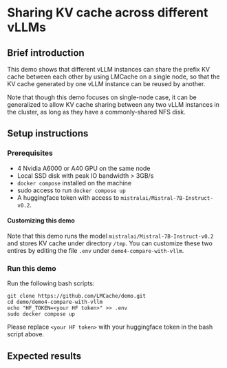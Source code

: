 
# Sharing KV cache across different vLLMs

## Brief introduction

This demo shows that different vLLM instances can share the prefix KV cache between each other by using LMCache on a single node, so that the KV cache generated by one vLLM instance can be reused by another.

Note that though this demo focuses on single-node case, it can be generalized to allow KV cache sharing between any two vLLM instances in the cluster, as long as they have a commonly-shared NFS disk.

## Setup instructions

### Prerequisites
- 4 Nvidia A6000 or A40 GPU on the same node
- Local SSD disk with peak IO bandwidth > 3GB/s
- `docker compose` installed on the machine
- sudo access to run `docker compose up`
- A huggingface token with access to `mistralai/Mistral-7B-Instruct-v0.2`. 


#### Customizing this demo

Note that this demo runs the model `mistralai/Mistral-7B-Instruct-v0.2` and stores KV cache under directory `/tmp`. You can customize these two entires by editing the file `.env` under `demo4-compare-with-vllm`.

### Run this demo

Run the following bash scripts:
```
git clone https://github.com/LMCache/demo.git
cd demo/demo4-compare-with-vllm
echo "HF_TOKEN=<your HF token>" >> .env
sudo docker compose up
```
Please replace `<your HF token>` with your huggingface token in the bash script above.


## Expected results

